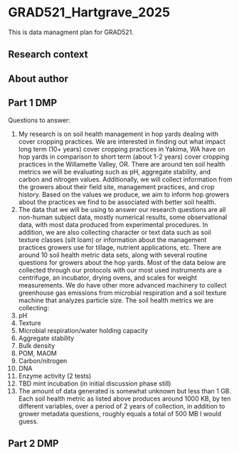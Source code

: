 # GRAD521_Hartgrave_2025

This is data managment plan for GRAD521.

## Research context

## About author

## Part 1 DMP
Questions to answer:
1.	My research is on soil health management in hop yards dealing with cover cropping practices. We are interested in finding out what impact long term (10+ years) cover cropping practices in Yakima, WA have on hop yards in comparison to short term (about 1-2 years) cover cropping practices in the Willamette Valley, OR. There are around ten soil health metrics we will be evaluating such as pH, aggregate stability, and carbon and nitrogen values. Additionally, we will collect information from the growers about their field site, management practices, and crop history. Based on the values we produce, we aim to inform hop growers about the practices we find to be associated with better soil health. 
2.	The data that we will be using to answer our research questions are all non-human subject data, mostly numerical results, some observational data, with most data produced from experimental procedures. In addition, we are also collecting character or text data such as soil texture classes (silt loam) or information about the management practices growers use for tillage, nutrient applications, etc. There are around 10 soil health metric data sets, along with several routine questions for growers about the hop yards. Most of the data below are collected through our protocols with our most used instruments are a centrifuge, an incubator, drying ovens, and scales for weight measurements. We do have other more advanced machinery to collect greenhouse gas emissions from microbial respiration and a soil texture machine that analyzes particle size.
The soil health metrics we are collecting:
1.	pH
2.	Texture
3.	Microbial respiration/water holding capacity
4.	Aggregate stability
5.	Bulk density
6.	POM, MAOM
7.	Carbon/nitrogen 
8.	DNA
9.	Enzyme activity (2 tests)
10.	TBD mint incubation (in initial discussion phase still)
3.	The amount of data generated is somewhat unknown but less than 1 GB. Each soil health metric as listed above produces around 1000 KB, by ten different variables, over a period of 2 years of collection, in addition to grower metadata questions, roughly equals a total of 500 MB I would guess. 

## Part 2 DMP
